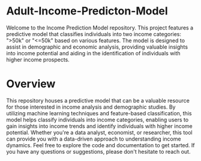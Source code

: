 # Adult-Income-Predicton-Model
Welcome to the Income Prediction Model repository. This project features a predictive model that classifies individuals into two income categories: ">50k" or "<=50k" based on various features. The model is designed to assist in demographic and economic analysis, providing valuable insights into income potential and aiding in the identification of individuals with higher income prospects.
# Overview
This repository houses a predictive model that can be a valuable resource for those interested in income analysis and demographic studies. By utilizing machine learning techniques and feature-based classification, this model helps classify individuals into income categories, enabling users to gain insights into income trends and identify individuals with higher income potential. Whether you're a data analyst, economist, or researcher, this tool can provide you with a data-driven approach to understanding income dynamics. Feel free to explore the code and documentation to get started. If you have any questions or suggestions, please don't hesitate to reach out.
